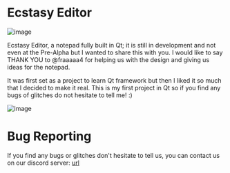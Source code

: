# Ecstasy Editor
![image](https://user-images.githubusercontent.com/87282156/125330486-22258700-e347-11eb-9e44-2f6493d9f4fa.png)

Ecstasy Editor, a notepad fully built in Qt; it is still in development and not even at the Pre-Alpha but I wanted to share this with you. I would like to say THANK YOU to @fraaaaa4 for helping us with the design and giving us ideas for the notepad.

It was first set as a project to learn Qt framework but then I liked it so much that I decided to make it real.
This is my first project in Qt so if you find any bugs of glitches do not hesitate to tell me! :)

![image](https://user-images.githubusercontent.com/87282156/125330882-96f8c100-e347-11eb-86f3-6835e9e807df.png)

# Bug Reporting
If you find any bugs or glitches don't hesitate to tell us, you can contact us on our discord server: [url](https://discord.gg/R7ryCF988P)

